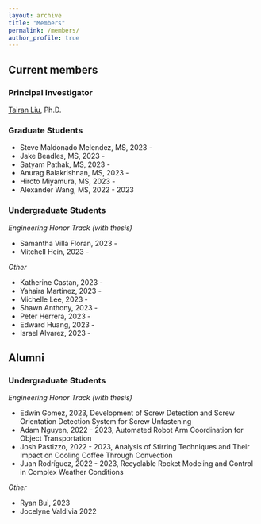 ```yaml
---
layout: archive
title: "Members"
permalink: /members/
author_profile: true
---
```

## Current members

### Principal Investigator

[Tairan Liu](https://liutairan.github.io), Ph.D.

### Graduate Students

* Steve Maldonado Melendez, MS, 2023 -
* Jake Beadles, MS, 2023 -
* Satyam Pathak, MS, 2023 -
* Anurag Balakrishnan, MS, 2023 -
* Hiroto Miyamura, MS, 2023 -
* Alexander Wang, MS, 2022 - 2023

### Undergraduate Students

*Engineering Honor Track (with thesis)*

* Samantha Villa Floran, 2023 -
* Mitchell Hein, 2023 -

*Other*
* Katherine Castan, 2023 - 
* Yahaira Martinez, 2023 - 
* Michelle Lee, 2023 -
* Shawn Anthony, 2023 - 
* Peter Herrera, 2023 -
* Edward Huang, 2023 -
* Israel Alvarez, 2023 -


## Alumni

### Undergraduate Students
*Engineering Honor Track (with thesis)*
* Edwin Gomez, 2023, Development of Screw Detection and Screw Orientation Detection System for Screw Unfastening
* Adam Nguyen, 2022 - 2023, Automated Robot Arm Coordination for Object Transportation
* Josh Pastizzo, 2022 - 2023, Analysis of Stirring Techniques and Their Impact on Cooling Coffee Through Convection
* Juan Rodríguez, 2022 - 2023, Recyclable Rocket Modeling and Control in Complex Weather Conditions

*Other*
* Ryan Bui, 2023
* Jocelyne Valdivia 2022
